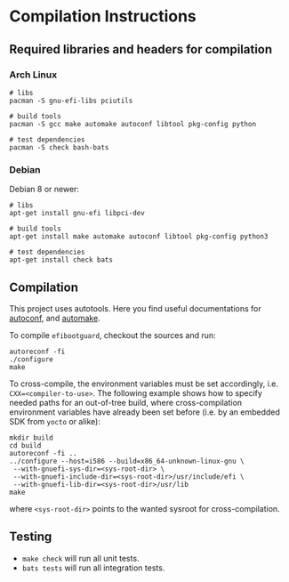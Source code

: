 # Compilation Instructions #

## Required libraries and headers for compilation ##

### Arch Linux ###

```
# libs
pacman -S gnu-efi-libs pciutils

# build tools
pacman -S gcc make automake autoconf libtool pkg-config python

# test dependencies
pacman -S check bash-bats
```

### Debian ###

Debian 8 or newer:

```
# libs
apt-get install gnu-efi libpci-dev

# build tools
apt-get install make automake autoconf libtool pkg-config python3

# test dependencies
apt-get install check bats
```

## Compilation ##

This project uses autotools. Here you find useful documentations for
[autoconf](https://www.gnu.org/software/autoconf/manual/autoconf.html), and
[automake](https://www.gnu.org/software/automake/manual/automake.html).

To compile `efibootguard`, checkout the sources and run:

```
autoreconf -fi
./configure
make
```

To cross-compile, the environment variables must be set accordingly, i.e.
`CXX=<compiler-to-use>`. The following example shows how to specify needed
paths for an out-of-tree build, where cross-compilation environment variables
have already been set before (i.e. by an embedded SDK from `yocto` or alike):

```
mkdir build
cd build
autoreconf -fi ..
../configure --host=i586 --build=x86_64-unknown-linux-gnu \
 --with-gnuefi-sys-dir=<sys-root-dir> \
 --with-gnuefi-include-dir=<sys-root-dir>/usr/include/efi \
 --with-gnuefi-lib-dir=<sys-root-dir>/usr/lib
make
```

where `<sys-root-dir>` points to the wanted sysroot for cross-compilation.

## Testing ##

* `make check` will run all unit tests.
* `bats tests` will run all integration tests.
